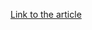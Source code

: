 [Link to the article](https://www.akamai.com/blog/security-research/kmsdbot-part-three-examining-attack-traffic)
